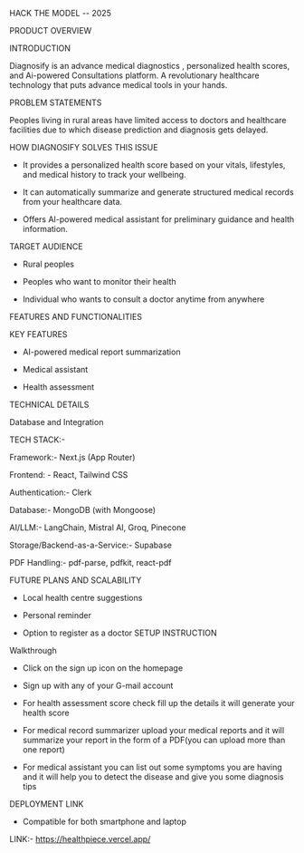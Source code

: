 HACK THE MODEL -- 2025

PRODUCT OVERVIEW

INTRODUCTION

Diagnosify is an advance medical diagnostics , personalized health
scores, and Ai-powered Consultations platform. A revolutionary
healthcare technology that puts advance medical tools in your hands.

PROBLEM STATEMENTS

Peoples living in rural areas have limited access to doctors and
healthcare facilities due to which disease prediction and diagnosis gets
delayed.

HOW DIAGNOSIFY SOLVES THIS ISSUE

-   It provides a personalized health score based on your vitals,
    lifestyles, and medical history to track your wellbeing.

-   It can automatically summarize and generate structured medical
    records from your healthcare data.

-   Offers AI-powered medical assistant for preliminary guidance and
    health information.

TARGET AUDIENCE

-   Rural peoples

-   Peoples who want to monitor their health

-   Individual who wants to consult a doctor anytime from anywhere

FEATURES AND FUNCTIONALITIES

KEY FEATURES

-   AI-powered medical report summarization

-   Medical assistant

-   Health assessment

TECHNICAL DETAILS

Database and Integration

TECH STACK:-

Framework:- Next.js (App Router)

Frontend: - React, Tailwind CSS

Authentication:- Clerk

Database:- MongoDB (with Mongoose)

AI/LLM:- LangChain, Mistral AI, Groq, Pinecone

Storage/Backend-as-a-Service:- Supabase

PDF Handling:- pdf-parse, pdfkit, react-pdf

FUTURE PLANS AND SCALABILITY

-   Local health centre suggestions

-   Personal reminder

-   Option to register as a doctor
SETUP INSTRUCTION

Walkthrough

-   Click on the sign up icon on the homepage

-   Sign up with any of your G-mail account

-   For health assessment score check fill up the details it will
    generate your health score

-   For medical record summarizer upload your medical reports and it
    will summarize your report in the form of a PDF(you can upload more
    than one report)

-   For medical assistant you can list out some symptoms you are having
    and it will help you to detect the disease and give you some
    diagnosis tips

DEPLOYMENT LINK

-   Compatible for both smartphone and laptop

LINK:- https://healthpiece.vercel.app/
